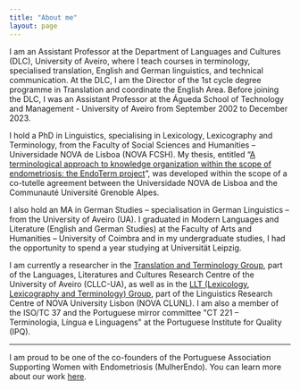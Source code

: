 ```yaml
---
title: "About me"
layout: page
---
```


I am an Assistant Professor at the Department of Languages and Cultures (DLC), University of Aveiro, where I teach courses in terminology, specialised translation, English and German linguistics, and technical communication. At the DLC, I am the Director of the 1st cycle degree programme in Translation and coordinate the English Area. Before joining the DLC, I was an Assistant Professor at the Águeda School of Technology and Management - University of Aveiro from September 2002 to December 2023.

I hold a PhD in Linguistics, specialising in Lexicology, Lexicography and Terminology, from the Faculty of Social Sciences and Humanities – Universidade NOVA de Lisboa (NOVA FCSH). My thesis, entitled “[A terminological approach to knowledge organization within the scope of endometriosis: the EndoTerm project](http://hdl.handle.net/10362/49745)”, was developed within the scope of a co-tutelle agreement between the Universidade NOVA de Lisboa and the Communauté Université Grenoble Alpes.

I also hold an MA in German Studies – specialisation in German Linguistics – from the University of Aveiro (UA). I graduated in Modern Languages and Literature (English and German Studies) at the Faculty of Arts and Humanities – University of Coimbra and in my undergraduate studies, I had the opportunity to spend a year studying at Universität Leipzig.

I am currently a researcher in the [Translation and Terminology Group](https://www.ua.pt/en/cllc/page/23270), part of the Languages, Literatures and Cultures Research Centre of the University of Aveiro (CLLC-UA), as well as in the [LLT (Lexicology, Lexicography and Terminology) Group](https://clunl.fcsh.unl.pt/en/groups_clunl/lexicologia-lexicografia-terminologia/team/), part of the Linguistics Research Centre of NOVA University Lisbon (NOVA CLUNL). I am also a member of the ISO/TC 37 and the Portuguese mirror committee "CT 221 – Terminologia, Língua e Linguagens" at the Portuguese Institute for Quality (IPQ).

***
I am proud to be one of the co-founders of the Portuguese Association Supporting Women with Endometriosis (MulherEndo). You can learn more about our work [here](https://mulherendo.pt/).
